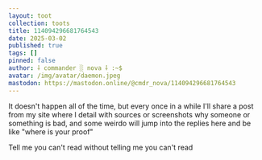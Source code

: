 ```yaml
---
layout: toot
collection: toots
title: 114094296681764543
date: 2025-03-02
published: true
tags: []
pinned: false
author: ⸸ commander ░ nova ⸸ :~$
avatar: /img/avatar/daemon.jpeg
mastodon: https://mastodon.online/@cmdr_nova/114094296681764543
---
```


It doesn't happen all of the time, but every once in a while I'll share a post from my site where I detail with sources or screenshots why someone or something is bad, and some weirdo will jump into the replies here and be like "where is your proof"

Tell me you can't read without telling me you can't read
